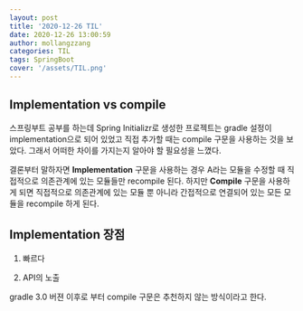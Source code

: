 ```yaml
---
layout: post
title: '2020-12-26 TIL'
date: 2020-12-26 13:00:59
author: mollangzzang
categories: TIL
tags: SpringBoot
cover: '/assets/TIL.png'
---
```


## Implementation vs compile

스프링부트 공부를 하는데 Spring Initializr로 생성한 프로젝트는 gradle 설정이 implementation으로 되어 있었고 직접 추가할 때는 compile 구문을 사용하는 것을 보았다. 그래서 어떠한 차이를 가지는지 알아야 할 필요성을 느꼈다.

결론부터 말하자면 **Implementation** 구문을 사용하는 경우 A라는 모듈을 수정할 때 직접적으로 의존관계에 있는 모듈들만 recompile 된다. 하지만 **Compile** 구문을 사용하게 되면 직접적으로 의존관계에 있는 모듈 뿐 아니라 간접적으로 연결되어 있는 모든 모듈을 recompile 하게 된다.

## Implementation 장점

1. 빠르다

2. API의 노출

gradle 3.0 버젼 이후로 부터 compile 구문은 추천하지 않는 방식이라고 한다.
